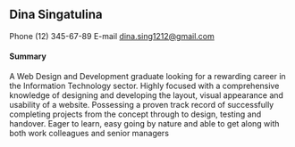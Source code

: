 ## Dina Singatulina
Phone (12) 345-67-89
E-mail dina.sing1212@gmail.com
#### Summary
A Web Design and Development graduate looking
for a rewarding career in the Information Technology sector. Highly focused
with a comprehensive knowledge of designing and developing the layout,
visual appearance and usability of a website. Possessing a proven track record
of successfully completing projects from the concept through to design, testing
and handover.
Eager to learn, easy going by nature and able to get along with both work
colleagues and senior managers